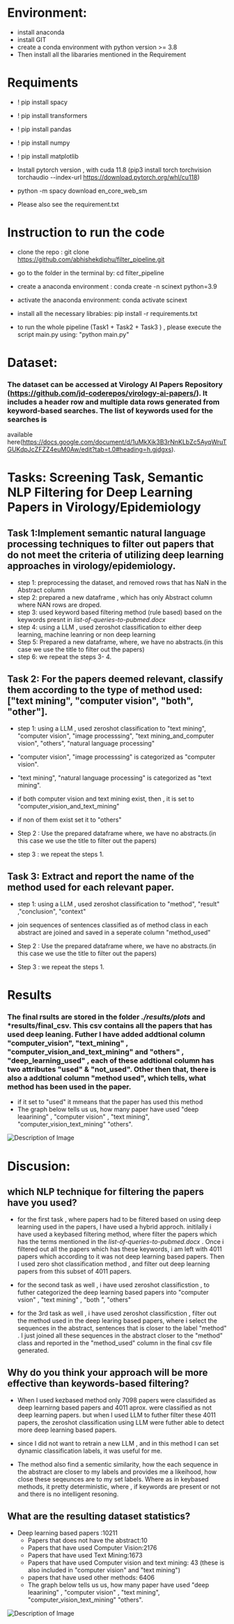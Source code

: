 

# Environment:
- install anaconda
- install GIT
- create a conda environment with python version >= 3.8
- Then install all the libararies mentioned in the Requirement





# Requiments

- ! pip install spacy
- ! pip install transformers
- ! pip install pandas
- ! pip install numpy
- ! pip install matplotlib
- Install pytorch version , with cuda 11.8 (pip3 install torch torchvision torchaudio --index-url https://download.pytorch.org/whl/cu118)
- python -m spacy download en_core_web_sm

- Please also see the requirement.txt

# Instruction to run the code

- clone the repo : git clone https://github.com/abhishekdiphu/filter_pipeline.git

- go to the folder in the terminal by: cd filter_pipeline

- create a anaconda environment : conda create -n scinext python=3.9

- activate the anaconda environment: conda activate scinext

- install all the necessary librabies: pip install -r requirements.txt

- to run the whole pipeline (Task1 + Task2 + Task3 ) , please execute the script main.py using:  "python main.py"




# Dataset:

### The dataset can be accessed at Virology AI Papers Repository (https://github.com/jd-coderepos/virology-ai-papers/). It includes a header row and multiple data rows generated from keyword-based searches. The list of keywords used for the searches is 
available here(https://docs.google.com/document/d/1uMkXik3B3rNnKLbZc5AyqWruTGUKdpJcZFZZ4euM0Aw/edit?tab=t.0#heading=h.gjdgxs).


# Tasks: Screening Task, Semantic NLP Filtering for Deep Learning Papers in Virology/Epidemiology


## Task 1:Implement semantic natural language processing techniques to filter out papers that do not meet the criteria of utilizing deep learning approaches in virology/epidemiology.

- step 1: preprocessing the dataset, and removed rows that has NaN in the Abstract column
- step 2: prepared a new dataframe , which has only Abstract  column where NAN rows are droped. 
- step 3: used keyword based filtering method (rule based) based on the keywords presnt  in *list-of-queries-to-pubmed.docx*
- step 4: using a LLM , used zeroshot classification to either deep learning, machine leanring or non deep learning
- Step 5: Prepared a new dataframe, where, we have  no abstracts.(in this case we use the title to filter out the papers)
- step 6: we repeat the steps 3- 4. 


## Task 2: For the papers deemed relevant, classify them according to the type of method used: ["text mining", "computer vision", "both", "other"].

- step 1: using a LLM , used zeroshot classification to "text mining", "computer vision", "image processsing", "text mining_and_computer vision", "others", "natural language processing"

- "computer vision", "image processsing"  is categorized as "computer vision".

- "text mining", "natural language processing"  is categorized as "text mining".

- if both computer vision and text mining exist, then , it is set to "computer_vision_and_text_mining"

- if non of them exist set it to "others" 

- Step 2 : Use the prepared dataframe where, we have  no abstracts.(in this case we use the title to filter out the papers)
- step 3 : we repeat the steps 1. 

## Task 3: Extract and report the name of the method used for each relevant paper.

- step 1: using a LLM , used zeroshot classification to "method", "result" ,"conclusion", "context"

- join sequences of sentences classified as of method class in each abstract are joined and saved in a seperate column "method_used"

- Step 2 : Use the prepared dataframe where, we have  no abstracts.(in this case we use the title to filter out the papers)
- Step 3 : we repeat the steps 1. 



# Results 
### The final rsults are stored in the folder *./results/plots* and *results/final_csv. This csv contains all the papers that has used deep leaning. Futher I have added addtional column "computer_vision", "text_mining" , "computer_vision_and_text_mining" and "others" , "deep_learning_used" , each of these addtional column has two attributes "used" & "not_used". Other then that, there is also a addtional column "method used",  which tells, what method has been used in the paper.  
- if it set to "used" it mmeans that the paper has used this method
- The graph below tells us us, how many paper have used "deep leaarining" , "computer vision" , "text mining", "computer_vision_text_mining" "others".

![Description of Image](./results/plots/data_statistics.png)




# Discusion:
## which NLP technique for filtering the papers have you used? 
- for the first task , where  papers had to be filtered based on using deep learning used in the papers, I have used a hybrid approch. initilally i have used a keybased filtering method, where filter the papers which  has the terms mentioned in the *list-of-queries-to-pubmed.docx* . Once i filtered out all the papers which  has these keywords, i am left with 4011 papers which according to it was not deep learning based papers. Then I used zero shot classification method , and filter out deep learning papers from this subset of 4011 papers.

- for the second task as well , i have used zeroshot classificstion , to futher categorized the deep learning based papers into "computer vsion" , "text mining" , "both ", "others"

- for the 3rd  task as well , i have used zeroshot classificstion , filter out the method used in  the deep learing based  papers, where i select the sequences  in the abstract, sentences that is closer to the label "method" . I just joined all these sequences in the abstract closer to the "method" class and reported in the "method_used" column in the final csv file generated. 


## Why do you think your approach will be more effective than keywords-based filtering? 
- When I used kezbased method only 7098 papers were classifided as  deep learnirng based papers and 4011 aprox. were classified as not deep learning papers. but when I used LLM to futher filter these 4011 papers, the zeroshot classification using LLM were futher able to detect more deep learning based papers.

- since I  did not want to retrain a new LLM , and in this method I can set dynamic classification labels,  it was useful for me.

- The method also find a sementic similarity, how the each sequence in the abstract are closer to my labels  and provides me a likeihood, how close these seqeunces are to my set labels. Where as in keybased methods, it pretty deterministic, where , if keywords are present or not and there is no intelligent resoning.



## What are the resulting dataset statistics?

 - Deep learning based papers :10211 
     - Papers that does not have the abstract:10
     - Papers that have used Computer Vision:2176
     - Papers that have used Text Mining:1673
     - Papers that have used Computer vision and text mining: 43 (these is also included in "computer vision" and "text mining")
     - papers that have used other methods: 6406
     - The graph below tells us us, how many paper have used "deep leaarining" , "computer vision" , "text mining", "computer_vision_text_mining" "others".

![Description of Image](./results/plots/data_statistics.png)




